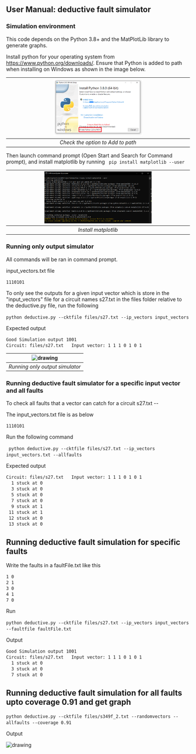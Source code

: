 
## User Manual: deductive fault simulator

### Simulation environment

This code depends on the Python 3.8+ and the MatPlotLib library to generate graphs.

Install python for your operating system from https://www.python.org/downloads/. Ensure that Python is added to path when installing on Windows as shown in the image below.

|<img src="images/win_installer.png" alt="drawing" width="50%"/>|
| :--: |
| *Check the option to Add to path* |


Then launch command prompt (Open Start and Search for Command prompt), and install matplotlib by running ``` pip install matplotlib --user```


| <img src="images/pipinstall.png" alt="drawing" width="60%"/>|
| :--: |
| *Install matplotlib* |


<!-- <div style="page-break-after: always;"></div> -->

### Running only output simulator

All commands will be ran in command prompt. 

input_vectors.txt file
```
1110101
```

To only see the outputs for a given input vector which is store in the "input_vectors" file for a circuit names s27.txt in the files folder relative to the deductive.py file, run the following

```python deductive.py --cktfile files/s27.txt --ip_vectors input_vectors```

Expected output
```
Good Simulation output 1001
Circuit: files/s27.txt   Input vector: 1 1 1 0 1 0 1
```
| <img src="images/outputsim.png" alt="drawing" width="70%"/>|
| :--: |
| *Running only output simulator* |


### Running deductive fault simulator for a specific input vector and all faults

To check all faults that a vector can catch for a circuit s27.txt -- 

The input_vectors.txt file is as below
```
1110101
```

Run the following command

``` python deductive.py --cktfile files/s27.txt --ip_vectors input_vectors.txt --allfaults```

Expected output
```
Circuit: files/s27.txt   Input vector: 1 1 1 0 1 0 1
  1 stuck at 0
  3 stuck at 0
  5 stuck at 0
  7 stuck at 0
  9 stuck at 1
 11 stuck at 1
 12 stuck at 0
 13 stuck at 0
 ```

## Running deductive fault simulation for specific faults

Write the faults in a faultFile.txt like this

<div style="page-break-after: always;"></div>

```
1 0
2 1
3 0
4 1
7 0
```
Run

```python deductive.py --cktfile files/s27.txt --ip_vectors input_vectors --faultfile faultFile.txt```

Output
```
Good Simulation output 1001
Circuit: files/s27.txt   Input vector: 1 1 1 0 1 0 1
  1 stuck at 0
  3 stuck at 0
  7 stuck at 0
```

## Running deductive fault simulation for all faults upto coverage 0.91 and get graph

```python deductive.py --cktfile files/s349f_2.txt --randomvectors --allfaults --coverage 0.91```

Output

 <img src="images/s27.png" alt="drawing" width="70%"/>

<div style="page-break-after: always;"></div>